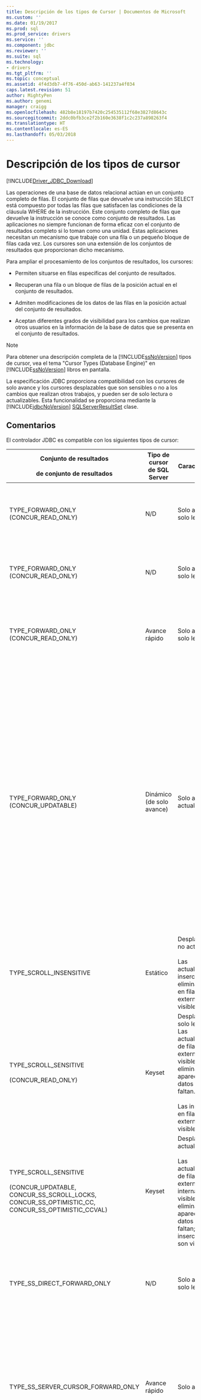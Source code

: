 ```yaml
---
title: Descripción de los tipos de Cursor | Documentos de Microsoft
ms.custom: ''
ms.date: 01/19/2017
ms.prod: sql
ms.prod_service: drivers
ms.service: ''
ms.component: jdbc
ms.reviewer: ''
ms.suite: sql
ms.technology:
- drivers
ms.tgt_pltfrm: ''
ms.topic: conceptual
ms.assetid: 4f4d3db7-4f76-450d-ab63-141237a4f034
caps.latest.revision: 51
author: MightyPen
ms.author: genemi
manager: craigg
ms.openlocfilehash: 482b8e18197b7420c254535112f68e3827d8643c
ms.sourcegitcommit: 2ddc0bfb3ce2f2b160e3638f1c2c237a898263f4
ms.translationtype: HT
ms.contentlocale: es-ES
ms.lasthandoff: 05/03/2018
---
```

# <a name="understanding-cursor-types"></a>Descripción de los tipos de cursor
[!INCLUDE[Driver_JDBC_Download](../../includes/driver_jdbc_download.md)]

  Las operaciones de una base de datos relacional actúan en un conjunto completo de filas. El conjunto de filas que devuelve una instrucción SELECT está compuesto por todas las filas que satisfacen las condiciones de la cláusula WHERE de la instrucción. Este conjunto completo de filas que devuelve la instrucción se conoce como conjunto de resultados. Las aplicaciones no siempre funcionan de forma eficaz con el conjunto de resultados completo si lo toman como una unidad. Estas aplicaciones necesitan un mecanismo que trabaje con una fila o un pequeño bloque de filas cada vez. Los cursores son una extensión de los conjuntos de resultados que proporcionan dicho mecanismo.  
  
 Para ampliar el procesamiento de los conjuntos de resultados, los cursores:  
  
-   Permiten situarse en filas específicas del conjunto de resultados.  
  
-   Recuperan una fila o un bloque de filas de la posición actual en el conjunto de resultados.  
  
-   Admiten modificaciones de los datos de las filas en la posición actual del conjunto de resultados.  
  
-   Aceptan diferentes grados de visibilidad para los cambios que realizan otros usuarios en la información de la base de datos que se presenta en el conjunto de resultados.  
  
> [!NOTE]  
>  Para obtener una descripción completa de la [!INCLUDE[ssNoVersion](../../includes/ssnoversion_md.md)] tipos de cursor, vea el tema "Cursor Types (Database Engine)" en [!INCLUDE[ssNoVersion](../../includes/ssnoversion_md.md)] libros en pantalla.  
  
 La especificación JDBC proporciona compatibilidad con los cursores de solo avance y los cursores desplazables que son sensibles o no a los cambios que realizan otros trabajos, y pueden ser de solo lectura o actualizables. Esta funcionalidad se proporciona mediante la [!INCLUDE[jdbcNoVersion](../../includes/jdbcnoversion_md.md)] [SQLServerResultSet](../../connect/jdbc/reference/sqlserverresultset-class.md) clase.  
  
## <a name="remarks"></a>Comentarios  
 El controlador JDBC es compatible con los siguientes tipos de cursor:  
  
|Conjunto de resultados<br /><br /> de conjunto de resultados|Tipo de cursor de SQL Server|Características|select<br /><br /> Método|response<br /><br /> de respuesta|Description|  
|------------------------------------|----------------------------|---------------------|-----------------------|----------------------------|-----------------|  
|TYPE_FORWARD_ONLY (CONCUR_READ_ONLY)|N/D|Solo avance y solo lectura|directo|completas|La aplicación tiene que hacer un único paso (hacia delante) a través del conjunto de resultados. Éste es el comportamiento predeterminado, que es el mismo que el de un cursor TYPE_SS_DIRECT_FORWARD_ONLY. El controlador lee todo el conjunto de resultados del servidor en una memoria durante la ejecución de la instrucción.|  
|TYPE_FORWARD_ONLY (CONCUR_READ_ONLY)|N/D|Solo avance y solo lectura|directo|adaptive|La aplicación tiene que hacer un único paso (hacia delante) a través del conjunto de resultados. Se comporta igual que un cursor TYPE_SS_DIRECT_FORWARD_ONLY. El controlador lee las filas del servidor a medida que la aplicación las solicita y, por tanto, reduce el uso de la memoria del lado cliente.|  
|TYPE_FORWARD_ONLY (CONCUR_READ_ONLY)|Avance rápido|Solo avance y solo lectura|cursor|N/D|La aplicación tiene que hacer un único paso (hacia delante) a través del conjunto de resultados mediante un cursor de servidor. Se comporta igual que un cursor TYPE_SS_SERVER_CURSOR_FORWARD_ONLY.<br /><br /> Las filas son recuperadas del servidor en bloques que son especificados por el tamaño de captura.|  
|TYPE_FORWARD_ONLY (CONCUR_UPDATABLE)|Dinámico (de solo avance)|Solo avance, actualizable|N/D|N/D|La aplicación tiene que hacer un único paso (hacia delante) a través del conjunto de resultados para actualizar una o varias filas.<br /><br /> Las filas son recuperadas del servidor en bloques que son especificados por el tamaño de captura.<br /><br /> De forma predeterminada, el tamaño de captura se fija cuando la aplicación llama a la [setFetchSize](../../connect/jdbc/reference/setfetchsize-method-sqlserverresultset.md) método de la [SQLServerResultSet](../../connect/jdbc/reference/sqlserverresultset-class.md) objeto.<br /><br /> **Nota:** el controlador JDBC proporciona una característica de almacenamiento en búfer adaptable que le permite recuperar los resultados de la ejecución de instrucción de la [!INCLUDE[ssNoVersion](../../includes/ssnoversion_md.md)] como la aplicación los necesita, en lugar de todos a la vez. Por ejemplo, si la aplicación tuviera que recuperar una cantidad de datos demasiado grande para la memoria de la aplicación, el almacenamiento en búfer adaptable permite a la aplicación cliente recuperar ese valor como un flujo. El comportamiento predeterminado del controlador es "**adaptable**". Sin embargo, para obtener el almacenamiento en búfer adaptable para los conjuntos de resultados adaptables de solo avance, la aplicación tiene que llamar explícitamente a la [setResponseBuffering](../../connect/jdbc/reference/setresponsebuffering-method-sqlserverstatement.md) método de la [SQLServerStatement](../../connect/jdbc/reference/sqlserverstatement-class.md) objeto proporcionando un **cadena** valor "**adaptable"**. Para un código de ejemplo, vea [muestra de datos grandes actualización](../../connect/jdbc/updating-large-data-sample.md).|  
|TYPE_SCROLL_INSENSITIVE|Estático|Desplazable y no actualizable<br /><br /> Las actualizaciones, inserciones y eliminaciones en filas externas no son visibles.|N/D|N/D|La aplicación requiere una instantánea de base de datos. El conjunto de resultados no es adaptable. Solo es compatible CONCUR_READ_ONLY.  Todos los demás tipos de simultaneidad producirán una excepción cuando se usen con este tipo de cursor.<br /><br /> Las filas son recuperadas del servidor en bloques que son especificados por el tamaño de captura.|  
|TYPE_SCROLL_SENSITIVE<br /><br /> (CONCUR_READ_ONLY)|Keyset|Desplazable, de solo lectura. Las actualizaciones de filas externas son visibles y las eliminaciones aparecen como datos que faltan.<br /><br /> Las inserciones en filas externas no son visibles.|N/D|N/D|La aplicación tiene que ver datos cambiados solo para las filas existentes.<br /><br /> Las filas son recuperadas del servidor en bloques que son especificados por el tamaño de captura.|  
|TYPE_SCROLL_SENSITIVE<br /><br /> (CONCUR_UPDATABLE, CONCUR_SS_SCROLL_LOCKS, CONCUR_SS_OPTIMISTIC_CC, CONCUR_SS_OPTIMISTIC_CCVAL)|Keyset|Desplazable, actualizable.<br /><br /> Las actualizaciones de filas externas e internas son visibles y las eliminaciones aparecen como datos que faltan; las inserciones no son visibles.|N/D|N/D|La aplicación puede cambiar datos en las filas existentes mediante el objeto de conjunto de resultados. La aplicación también debe ser capaz de ver los cambios en filas hechos por otros desde fuera del objeto de conjunto de resultados.<br /><br /> Las filas son recuperadas del servidor en bloques que son especificados por el tamaño de captura.|  
|TYPE_SS_DIRECT_FORWARD_ONLY|N/D|Solo avance y solo lectura|N/D|completo o adaptable|Valor entero = 2003. Proporciona un cursor de solo lectura del lado cliente que está completamente almacenado en búfer. No se crea ningún cursor de servidor.<br /><br /> Solo es compatible el tipo de simultaneidad CONCUR_READ_ONLY. Todos los demás tipos de simultaneidad producen una excepción cuando se usan con este tipo de cursor.|  
|TYPE_SS_SERVER_CURSOR_FORWARD_ONLY|Avance rápido|Solo avance|N/D|N/D|Valor entero = 2004. Rápido, con acceso a todos los datos mediante un cursor de servidor. Es actualizable cuando se usa con un tipo de simultaneidad CONCUR_UPDATABLE.<br /><br /> Las filas son recuperadas del servidor en bloques que son especificados por el tamaño de captura.<br /><br /> Para obtener el almacenamiento en búfer adaptable para este caso, la aplicación tiene que llamar explícitamente a la [setResponseBuffering](../../connect/jdbc/reference/setresponsebuffering-method-sqlserverstatement.md) método de la [SQLServerStatement](../../connect/jdbc/reference/sqlserverstatement-class.md) objeto proporcionando un **cadena**  valor "**adaptable"**. Para un código de ejemplo, vea [muestra de datos grandes actualización](../../connect/jdbc/updating-large-data-sample.md).|  
|TYPE_SS_SCROLL_STATIC|Estático|No se reflejan las actualizaciones de los demás usuarios.|N/D|N/D|Valor entero = 1004. La aplicación requiere una instantánea de base de datos. Se trata de la [!INCLUDE[ssNoVersion](../../includes/ssnoversion_md.md)]-sinónimo específico de para JDBC TYPE_SCROLL_INSENSITIVE y tiene el mismo comportamiento de configuración de simultaneidad.<br /><br /> Las filas son recuperadas del servidor en bloques que son especificados por el tamaño de captura.|  
|TYPE_SS_SCROLL_KEYSET<br /><br /> (CONCUR_READ_ONLY)|Keyset|Desplazable, de solo lectura. Las actualizaciones de filas externas son visibles y las eliminaciones aparecen como datos que faltan.<br /><br /> Las inserciones en filas externas no son visibles.|N/D|N/D|Valor entero = 1005. La aplicación solo tiene que ver los datos cambiados para las filas existentes. Se trata de la [!INCLUDE[ssNoVersion](../../includes/ssnoversion_md.md)]-sinónimo específico de para JDBC TYPE_SCROLL_SENSITIVE y tiene el mismo comportamiento de configuración de simultaneidad.<br /><br /> Las filas son recuperadas del servidor en bloques que son especificados por el tamaño de captura.|  
|TYPE_SS_SCROLL_KEYSET<br /><br /> (CONCUR_UPDATABLE, CONCUR_SS_SCROLL_LOCKS, CONCUR_SS_OPTIMISTIC_CC, CONCUR_SS_OPTIMISTIC_CCVAL)|Keyset|Desplazable, actualizable.<br /><br /> Las actualizaciones de filas externas e internas son visibles y las eliminaciones aparecen como datos que faltan; las inserciones no son visibles.|N/D|N/D|Valor entero = 1005. Aplicación tiene que cambiar los datos o ver los datos cambiados para las filas existentes. Se trata de la [!INCLUDE[ssNoVersion](../../includes/ssnoversion_md.md)]-sinónimo específico de para JDBC TYPE_SCROLL_SENSITIVE y tiene el mismo comportamiento de configuración de simultaneidad.<br /><br /> Las filas son recuperadas del servidor en bloques que son especificados por el tamaño de captura.|  
|TYPE_SS_SCROLL_DYNAMIC<br /><br /> (CONCUR_READ_ONLY)|Dinámica|Desplazable, de solo lectura.<br /><br /> Las actualizaciones e inserciones de las filas externas son visibles, y las eliminaciones aparecen como datos que faltan de forma transitoria en el búfer de captura actual.|N/D|N/D|Valor entero = 1006. La aplicación debe ver los datos cambiados para las filas existentes, así como las filas insertadas y eliminadas durante la duración del cursor.<br /><br /> Las filas son recuperadas del servidor en bloques que son especificados por el tamaño de captura.|  
|TYPE_SS_SCROLL_DYNAMIC<br /><br /> (CONCUR_UPDATABLE, CONCUR_SS_SCROLL_LOCKS, CONCUR_SS_OPTIMISTIC_CC, CONCUR_SS_OPTIMISTIC_CCVAL)|Dinámica|Desplazable, actualizable.<br /><br /> Las actualizaciones e inserciones de las filas externas e internas son visibles, y las eliminaciones aparecen como datos que faltan de forma transitoria en el búfer de captura actual.|N/D|N/D|Valor entero = 1006. La aplicación puede cambiar los datos de las filas existentes, o insertar o eliminar filas mediante el objeto de conjunto de resultados. La aplicación también debe ser capaz de ver los cambios, inserciones y eliminaciones en filas hechos por otros desde fuera del objeto de conjunto de resultados.<br /><br /> Las filas son recuperadas del servidor en bloques que son especificados por el tamaño de captura.|  
  
## <a name="cursor-positioning"></a>Colocación de los cursores  
 Los cursores TYPE_FORWARD_ONLY, TYPE_SS_DIRECT_FORWARD_ONLY y TYPE_SS_SERVER_CURSOR_FORWARD_ONLY solo admiten la [siguiente](../../connect/jdbc/reference/next-method-sqlserverresultset.md) método de colocación.  
  
 El cursor TYPE_SS_SCROLL_DYNAMIC no admite el [absoluta](../../connect/jdbc/reference/absolute-method-sqlserverresultset.md) y [getRow](../../connect/jdbc/reference/getrow-method-sqlserverresultset.md) métodos. El método absoluto puede conseguirse aproximadamente mediante una combinación de las llamadas a la [primer](../../connect/jdbc/reference/first-method-sqlserverresultset.md) y [relativa](../../connect/jdbc/reference/relative-method-sqlserverresultset.md) métodos para los cursores dinámicos.  
  
 El método getRow se admite solo los cursores TYPE_FORWARD_ONLY, TYPE_SS_DIRECT_FORWARD_ONLY, TYPE_SS_SERVER_CURSOR_FORWARD_ONLY, TYPE_SS_SCROLL_KEYSET y TYPE_SS_SCROLL_STATIC. GetRow (método) con todos los tipos de cursor de solo avance devuelve el número de filas leídas hasta el cursor.  
  
> [!NOTE]  
>  Cuando una aplicación realiza un llamada o una llamada no compatible al método getRow para colocar un cursor no compatible, se produce una excepción con el mensaje, "la operación solicitada no es compatible con este tipo de cursor."  
  
 Solo los cursores TYPE_SS_SCROLL_KEYSET y los cursores TYPE_SCROLL_SENSITIVE equivalentes exponen las filas eliminadas. Si el cursor está situado en una fila eliminada, valores de columna no están disponibles y el [rowDeleted](../../connect/jdbc/reference/rowdeleted-method-sqlserverresultset.md) método devuelve "true". Llamadas para obtener\<tipo > métodos inician una excepción con el mensaje, "No se puede obtener el valor de una fila eliminada". Las filas eliminadas no se pueden actualizar. Si intenta llamar a una actualización\<tipo > método en una fila eliminada, se produce una excepción con el mensaje, "no se puede actualizar una fila eliminada". El cursor TYPE_SS_SCROLL_DYNAMIC tiene el mismo comportamiento hasta que el cursor se mueve fuera del búfer de captura actual.  
  
 Los cursores dinámicos y hacia delante exponen las filas eliminadas de un modo similar, pero solo mientras siguen estando accesibles en el búfer de captura. Con los cursores hacia delante, esto es bastante sencillo. Con los cursores dinámicos resulta más complejo si el tamaño de la lectura es mayor que 1. Una aplicación puede mover el cursor hacia delante y hacia atrás dentro de la ventana que se define en el búfer de captura, pero la fila eliminada desaparecerá cuando el búfer de captura original en el que se actualizó permanezca.  Si una aplicación no desea ver las filas eliminadas de forma transitoria mediante cursores dinámicos, se debería usar una lectura relativa (0).  
  
 Si los valores de la clave de una fila de cursores TYPE_SS_SCROLL_KEYSET o TYPE_SCROLL_SENSITIVE se actualizan con el cursor, la fila conserva su posición original en el conjunto de resultados, independientemente de si la fila actualizada cumple los criterios de selección del cursor. Si la fila se actualizó fuera del cursor, una fila eliminada aparecerá en la posición original de la fila, pero solamente aparecerá en el cursor si otra fila con los valores de la nueva clave estaba presente en el cursor y se ha eliminado desde entonces.  
  
 Con los cursores dinámicos, las filas actualizadas conservarán su posición dentro del búfer de captura hasta que el búfer de captura que permanece defina la ventana.  Las filas actualizadas podrían reaparecer después en posiciones diferentes dentro del conjunto de resultados, o podrían desaparecer por completo. Las aplicaciones que tienen que evitar incoherencias transitorias en el conjunto de resultados deberían usar un tamaño de lectura de 1 (de forma predeterminada es de 8 filas con simultaneidad de CONCUR_SS_SCROLL_LOCKS y de 128 filas con otras).  
  
## <a name="cursor-conversion"></a>Conversión de cursores  
 [!INCLUDE[ssNoVersion](../../includes/ssnoversion_md.md)] en ocasiones, puede elegir implementar un tipo de cursor que no sea el solicitado, lo que se conoce como conversión implícita del cursor (o degradación del cursor). Para obtener más información acerca de la conversión implícita del cursor, vea el tema "Using Implicit Cursor Conversions" en [!INCLUDE[ssNoVersion](../../includes/ssnoversion_md.md)] libros en pantalla.  
  
 Con [!INCLUDE[ssVersion2000](../../includes/ssversion2000_md.md)], al actualizar los datos a través de ResultSet.TYPE_SCROLL_SENSITIVE y ResultSet.CONCUR_UPDATABLE lo establece, se produce una excepción con un mensaje "el cursor es READ ONLY". Esta excepción se produce porque el [!INCLUDE[ssVersion2000](../../includes/ssversion2000_md.md)] ha realizado una conversión implícita del cursor para ese resultado establecido y no ha devuelto el cursor actualizado que se ha solicitado.  
  
 Como solución alternativa para este problema, puede elegir una de las siguientes dos soluciones:  
  
-   Asegurarse de que la tabla subyacente tiene una clave principal  
  
-   Use [SQLServerResultSet.TYPE_SS_SCROLL_DYNAMIC](../../connect/jdbc/reference/type-ss-scroll-dynamic-field-sqlserverresultset.md) en lugar de ResultSet.TYPE_SCROLL_SENSITIVE durante la creación de una instrucción.  
  
## <a name="cursor-updating"></a>Actualización de cursores  
 Las actualizaciones en contexto se admiten para los cursores cuyo tipo y simultaneidad lo permiten. Si el cursor no está situado en una fila actualizable en el conjunto de resultados (ninguna get\<tipo > llamada de método se realizó correctamente), una llamada a una actualización\<tipo > método producirá una excepción con el mensaje, "el conjunto de resultados no tiene ninguna fila actual". La especificación de JDBC indica que se inicia una excepción cuando se llama a un método de actualización con una columna de un cursor que sea CONCUR_READ_ONLY. En situaciones donde la fila no es actualizable, por ejemplo debido a un conflicto de simultaneidad optimista como una competencia de actualización o eliminación, la excepción podría no iniciarse hasta que [insertRow](../../connect/jdbc/reference/insertrow-method-sqlserverresultset.md), [updateRow](../../connect/jdbc/reference/updaterow-method-sqlserverresultset.md), o [deleteRow](../../connect/jdbc/reference/deleterow-method-sqlserverresultset.md) se llama.  
  
 Después de llamar a actualizar\<tipo >, no se puede tener acceso a la columna afectada por get\<tipo > hasta updateRow o [cancelRowUpdates](../../connect/jdbc/reference/cancelrowupdates-method-sqlserverresultset.md) se ha llamado. Esto evita los problemas que se producen porque una columna se actualiza con un tipo diferente del que devuelve el servidor, y las siguientes llamadas podrían invocar conversiones de tipos del lado cliente que dan resultados imprecisos. Llamadas para obtener\<tipo > se iniciará una excepción con el mensaje, "no se pueden tener acceso a las columnas actualizadas hasta a updateRow() o se ha llamado a cancelRowUpdates()".  
  
> [!NOTE]  
>  Si se llama al método updateRow cuando no hay columnas que se hayan actualizado, el controlador JDBC iniciará una excepción con el mensaje, "llamó a updateRow() cuando no hay columnas se han actualizado."  
  
 Después de [moveToInsertRow](../../connect/jdbc/reference/movetoinsertrow-method-sqlserverresultset.md) ha sido llama, una excepción se producirá si cualquier otro método que obtener\<tipo >, actualizar\<tipo >, insertRow y otros métodos de colocación del cursor (incluidos [ moveToCurrentRow](../../connect/jdbc/reference/movetocurrentrow-method-sqlserverresultset.md)) se llaman en el conjunto de resultados. El método moveToInsertRow coloca de hecho el conjunto de resultados en modo de inserción y métodos de colocación de cursores terminan dicho modo. Llamadas para colocar cursores relativos mueven el cursor en relación con la posición en que estaba antes de llama a moveToInsertRow. Después de las llamadas para colocar cursores, la posición final del cursor de destino se convierte en la nueva posición del cursor.  
  
 Si la llamada realizada mientras en insert modo no se realiza correctamente para colocar un cursor, se llamó a la posición del cursor después de la llamada errónea es la posición del cursor original antes de moveToInsetRow. Si se produce un error de insertRow, el cursor permanece en la fila de inserción y el cursor permanece en modo de inserción.  
  
 Las columnas de la fila de inserción están inicialmente en un estado sin inicializar. Llamadas a la actualización\<tipo > método establece el estado de las columnas en inicializado. Una llamada a get\<tipo > método para una columna sin inicializar inicia una excepción. Una llamada al método insertRow devuelve todas las columnas en la fila de inserción a un estado sin inicializar.  
  
 Si alguna columna está sin inicializar cuando se llama al método insertRow, se inserta el valor predeterminado de la columna. Si no hay ningún valor predeterminado pero la columna admite valores NULL, se inserta el valor NULL. Si no hay ningún valor predeterminado y la columna no admite valores NULL, el servidor devolverá un error y se iniciará una excepción.  
  
> [!NOTE]  
>  Las llamadas al método getRow devuelve 0 cuando se encuentra en modo de inserción.  
>   
>  El controlador JDBC no es compatible con las eliminaciones o actualizaciones por posición. Según la especificación de JDBC, el [setCursorName](../../connect/jdbc/reference/setcursorname-method-sqlserverstatement.md) método no tiene ningún efecto y el [getCursorName](../../connect/jdbc/reference/getcursorname-method-sqlserverresultset.md) método producirá una excepción si se llama.  
>   
>  Los cursores estáticos y de solo lectura nunca son actualizables.  
>   
>  SQL Server restringe los cursores de servidor a un solo conjunto de resultados. Si un lote o procedimiento almacenado contiene varias instrucciones, se debe usar un cursor de cliente de solo lectura y de solo avance.  
  
## <a name="see-also"></a>Vea también  
 [Administrar conjuntos de resultados con el controlador JDBC](../../connect/jdbc/managing-result-sets-with-the-jdbc-driver.md)  
  
  
